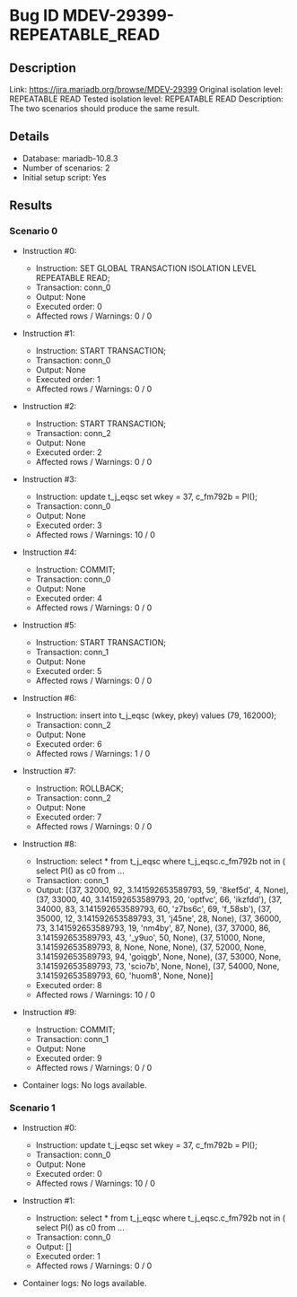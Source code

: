 # Bug ID MDEV-29399-REPEATABLE_READ

## Description

Link:                     https://jira.mariadb.org/browse/MDEV-29399
Original isolation level: REPEATABLE READ
Tested isolation level:   REPEATABLE READ
Description:              The two scenarios should produce the same result.


## Details
 * Database: mariadb-10.8.3
 * Number of scenarios: 2
 * Initial setup script: Yes

## Results
### Scenario 0
 * Instruction #0:
     - Instruction:  SET GLOBAL TRANSACTION ISOLATION LEVEL REPEATABLE READ;
     - Transaction: conn_0
     - Output: None
     - Executed order: 0
     - Affected rows / Warnings: 0 / 0
 * Instruction #1:
     - Instruction:  START TRANSACTION;
     - Transaction: conn_0
     - Output: None
     - Executed order: 1
     - Affected rows / Warnings: 0 / 0
 * Instruction #2:
     - Instruction:  START TRANSACTION;
     - Transaction: conn_2
     - Output: None
     - Executed order: 2
     - Affected rows / Warnings: 0 / 0
 * Instruction #3:
     - Instruction:  update t_j_eqsc set wkey = 37, c_fm792b = PI();
     - Transaction: conn_0
     - Output: None
     - Executed order: 3
     - Affected rows / Warnings: 10 / 0
 * Instruction #4:
     - Instruction:  COMMIT;
     - Transaction: conn_0
     - Output: None
     - Executed order: 4
     - Affected rows / Warnings: 0 / 0
 * Instruction #5:
     - Instruction:  START TRANSACTION;
     - Transaction: conn_1
     - Output: None
     - Executed order: 5
     - Affected rows / Warnings: 0 / 0
 * Instruction #6:
     - Instruction:  insert into t_j_eqsc (wkey, pkey) values (79, 162000);
     - Transaction: conn_2
     - Output: None
     - Executed order: 6
     - Affected rows / Warnings: 1 / 0
 * Instruction #7:
     - Instruction:  ROLLBACK;
     - Transaction: conn_2
     - Output: None
     - Executed order: 7
     - Affected rows / Warnings: 0 / 0
 * Instruction #8:
     - Instruction:  select * from t_j_eqsc where t_j_eqsc.c_fm792b not in ( select PI() as c0 from ...
     - Transaction: conn_1
     - Output: [(37, 32000, 92, 3.141592653589793, 59, '8kef5d', 4, None), (37, 33000, 40, 3.141592653589793, 20, 'optfvc', 66, 'ikzfdd'), (37, 34000, 83, 3.141592653589793, 60, 'z7bs6c', 69, 'f_58sb'), (37, 35000, 12, 3.141592653589793, 31, 'j45ne', 28, None), (37, 36000, 73, 3.141592653589793, 19, 'nm4by', 87, None), (37, 37000, 86, 3.141592653589793, 43, '_y9uo', 50, None), (37, 51000, None, 3.141592653589793, 8, None, None, None), (37, 52000, None, 3.141592653589793, 94, 'goiqgb', None, None), (37, 53000, None, 3.141592653589793, 73, 'scio7b', None, None), (37, 54000, None, 3.141592653589793, 60, 'huom8', None, None)]
     - Executed order: 8
     - Affected rows / Warnings: 10 / 0
 * Instruction #9:
     - Instruction:  COMMIT;
     - Transaction: conn_1
     - Output: None
     - Executed order: 9
     - Affected rows / Warnings: 0 / 0

 * Container logs:
   No logs available.

### Scenario 1
 * Instruction #0:
     - Instruction:  update t_j_eqsc set wkey = 37, c_fm792b = PI();
     - Transaction: conn_0
     - Output: None
     - Executed order: 0
     - Affected rows / Warnings: 10 / 0
 * Instruction #1:
     - Instruction:  select * from t_j_eqsc where t_j_eqsc.c_fm792b not in ( select PI() as c0 from ...
     - Transaction: conn_0
     - Output: []
     - Executed order: 1
     - Affected rows / Warnings: 0 / 0

 * Container logs:
   No logs available.
